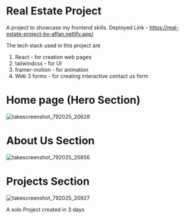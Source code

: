 # Real Estate Project

A project to showcase my frontend skills.
Deployed Link - https://real-estate-project-by-affan.netlify.app/

The tech stack used in this project are 
1. React - for creation web pages
2. tailwindcss - for UI
3. framer-motion - for animation
4. Web 3 forms - for creating interactive contact us form

   
# Home page (Hero Section)
![takescreenshot_792025_20628](https://github.com/user-attachments/assets/2e120dfb-3110-4f03-8e75-e30912479fbc)

# About Us Section
![takescreenshot_792025_20856](https://github.com/user-attachments/assets/947b983e-6054-430b-96d6-34aa4c5b2f60)

# Projects Section
![takescreenshot_792025_20927](https://github.com/user-attachments/assets/d12eb734-9a9b-4c0a-8c06-9c221ea4a9a1)


A solo Project created in 3 days
